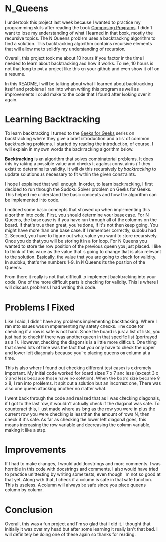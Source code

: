 # N_Queens
I undertook this project last week because I wanted to practice my programming skills after reading the book [Composing Programs](https://composingprograms.com). I didn't want to lose my understanding of what I learned in that book, mostly the recursive topics. The N Queens problem uses a backtracking algorithm to find a solution. This backtracking algorithm contains recursive elements that will allow me to solidfy my understanding of recursion.

Overall, this project took me about 10 hours if you factor in the time I needed to learn about backtracking and how it works. To me, 10 hours is not that long to put a project like this on your github and even show it off on a resume. 

In this README, I will be talking about what I learned about backtracking itself and problems I ran into when writing this program as well as improvements I could make to the code that I found after looking over it again.

# Learning Backtracking
To learn backtracking I turned to the [Geeks for Geeks](https://www.geeksforgeeks.org/backtracking-introduction/?ref=lbp) series on backtracking where they give a brief introduction and a list of common backtracking problems. I started by reading the introduction, of course. I will explain in my own words the backtracking algorithm below.

**Backtracking** is an algorithm that solves combinatorial problems. It does this by taking a possible value and checks it against constraints (if they exist) to determine its validity. It will do this recursively by *backtracking* to update solutions as necessary to fit within the given constraints.

I hope I explained that well enough. In order, to learn backtracking, I first decided to run through the Sudoku Solver problem on Geeks for Geeks. This helped me understand the basic concepts and how the algorithm can be implemented into code. 

I noticed some basic concepts that showed up when implementing this algorithm into code. First, you should determine your base case. For N Queens, the base case is if you have run through all of the columns on the board. If that's true then great, you're done, if it's not then keep going. You might have more than one base case. If I remember correctly, sudoku had 2. Second, you have to figure out what value you want to store recursively. Once you do that you will be storing it in a for loop. For N Queens you wanted to store the row position of the previous queen you just placed. I like to think of this value as the value that is going to change that is also relevant to the solution. Basically, the value that you are going to check for validity. In sudoku, that's the numbers 1-9. In N Queens its the position of the Queens.

From there it really is not that difficult to implement backtracking into your code. One of the more difficult parts is checking for validity. This is where I will discuss problems I had writing this code.

# Problems I Fixed
Like I said, I didn't have any problems implementing backtracking. Where I ran into issues was in implementing my safety checks. The code for checking if a row is safe is not hard. Since the board is just a list of lists, you just had to check if there was another queen in that specific list (portrayed as a 1). However, checking the diagonals is a little more difficult. One thing that saved lots of time was the fact that you only have to check the upper and lower left diagonals because you're placing queens on column at a time. 

This is also where I found out checking different test cases is extremely important. My initial code worked for board sizes 7 x 7 and less (except 3 x 3 and less because those have no solution). When the board size became 8 x 8, I ran into problems. It spit out a solution but an incorrect one, There was also one queen attacking another no matter what. 

I went back through the code and realized that as I was checking diagonals, if I got to the last row, it wouldn't actually check if the diagonal was safe. To counteract this, I just made where as long as the row you were in plus the current row you were checking is less than the amount of rows N, then check if it's safe. As far as checking the lower left diagonal goes, this means increasing the row variable and decreasing the column variable, making it like a step.

# Improvements
If I had to make changes, I would add docstrings and more comments. I was horrible in this code with docstrings and comments. I also would have tried to practice unittesting by writing some tests, even though I'm not so good at that yet. Along with that, I check if a column is safe in that safe function. This is useless. A column will always be safe since you place queens column by column.

# Conclusion
Overall, this was a fun project and I'm so glad that I did it. I thought that initially it was over my head but after some learning it really isn't that bad. I will definitely be doing one of these again so thanks for reading.
